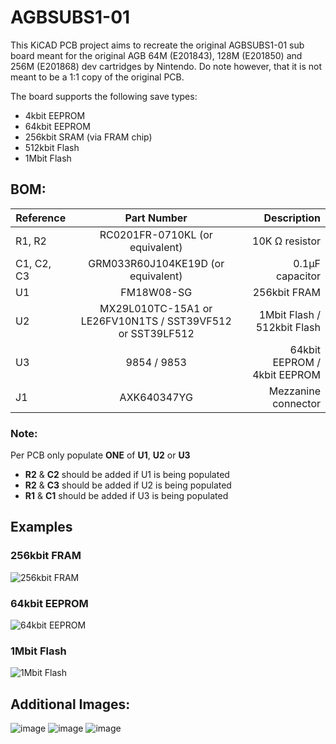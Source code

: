 # AGBSUBS1-01
This KiCAD PCB project aims to recreate the original AGBSUBS1-01 sub board meant for the original AGB 64M (E201843), 128M (E201850) and 256M (E201868) dev cartridges by Nintendo. Do note however, that it is not meant to be a 1:1 copy of the original PCB.

The board supports the following save types:
- 4kbit EEPROM
-  64kbit EEPROM
-  256kbit SRAM (via FRAM chip)
-  512kbit Flash
-  1Mbit Flash

## BOM:

| Reference        | Part Number           | Description  |
| ------------- |:-------------:| -----:|
| R1, R2 | RC0201FR-0710KL (or equivalent) | 10K Ω resistor |
| C1, C2, C3 | GRM033R60J104KE19D (or equivalent) | 0.1µF capacitor |
| U1 | FM18W08-SG | 256kbit FRAM |
| U2 | MX29L010TC-15A1 or LE26FV10N1TS / SST39VF512 or SST39LF512 | 1Mbit Flash / 512kbit Flash  |
| U3 | 9854 / 9853 | 64kbit EEPROM / 4kbit EEPROM |
| J1 | AXK640347YG | Mezzanine connector |

### Note:
Per PCB only populate **ONE** of **U1**, **U2** or **U3**
- **R2** & **C2** should be added if U1 is being populated
- **R2** & **C3** should be added if U2 is being populated
- **R1** & **C1** should be added if U3 is being populated

## Examples
### 256kbit FRAM
![256kbit FRAM](https://github.com/user-attachments/assets/4cbfdd6e-4b26-457d-aa48-7760831ff34c)

### 64kbit EEPROM
![64kbit EEPROM](https://github.com/user-attachments/assets/2f8d01d3-4738-4193-8362-844d08df43ea)

### 1Mbit Flash
![1Mbit Flash](https://github.com/user-attachments/assets/e8c5cdcb-ef92-4572-ab72-89716537650f)

## Additional Images:
![image](https://github.com/user-attachments/assets/cd2af5ca-4d19-4341-b3be-2f40a7177c52)
![image](https://github.com/user-attachments/assets/9eddde3b-7e0f-47f6-b761-730c7dc2c732)
![image](https://github.com/user-attachments/assets/64a42905-85e4-4eb6-8df6-f808e537269a)
